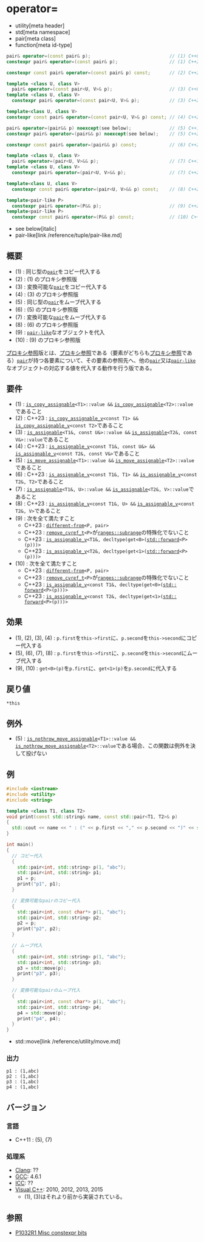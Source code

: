 # operator=
* utility[meta header]
* std[meta namespace]
* pair[meta class]
* function[meta id-type]

```cpp
pair& operator=(const pair& p);                             // (1) C++03
constexpr pair& operator=(const pair& p);                   // (1) C++20

constexpr const pair& operator=(const pair& p) const;       // (2) C++23

template <class U, class V>
  pair& operator=(const pair<U, V>& p);                     // (3) C++03
template <class U, class V>
  constexpr pair& operator=(const pair<U, V>& p);           // (3) C++20

template<class U, class V>
constexpr const pair& operator=(const pair<U, V>& p) const; // (4) C++23

pair& operator=(pair&& p) noexcept(see below);              // (5) C++11
constexpr pair& operator=(pair&& p) noexcept(see below);    // (5) C++20

constexpr const pair& operator=(pair&& p) const;            // (6) C++23

template <class U, class V>
  pair& operator=(pair<U, V>&& p);                          // (7) C++11
template <class U, class V>
  constexpr pair& operator=(pair<U, V>&& p);                // (7) C++20

template<class U, class V>
  constexpr const pair& operator=(pair<U, V>&& p) const;    // (8) C++23

template<pair-like P>
  constexpr pair& operator=(P&& p);                         // (9) C++23
template<pair-like P>
  constexpr const pair& operator=(P&& p) const;             // (10) C++23
```
* see below[italic]
* pair-like[link /reference/tuple/pair-like.md]

## 概要
- (1) : 同じ型の[`pair`](../pair.md)をコピー代入する
- (2) : (1) のプロキシ参照版
- (3) : 変換可能な[`pair`](../pair.md)をコピー代入する
- (4) : (3) のプロキシ参照版
- (5) : 同じ型の[`pair`](../pair.md)をムーブ代入する
- (6) : (5) のプロキシ参照版
- (7) : 変換可能な[`pair`](../pair.md)をムーブ代入する
- (8) : (6) のプロキシ参照版
- (9) : [`pair-like`](/reference/tuple/pair-like.md)なオブジェクトを代入
- (10) : (9) のプロキシ参照版

[プロキシ参照](/reference/iterator/indirectly_writable.md)版とは、[プロキシ参照](/reference/iterator/indirectly_writable.md)である（要素がどちらも[プロキシ参照](/reference/iterator/indirectly_writable.md)である）[`pair`](../pair.md)が持つ各要素について、その要素の参照先へ、他の[`pair`](../pair.md)又は[`pair-like`](/reference/tuple/pair-like.md)なオブジェクトの対応する値を代入する動作を行う版である。


## 要件
- (1) : [`is_copy_assignable`](/reference/type_traits/is_copy_assignable.md)`<T1>::value &&` [`is_copy_assignable`](/reference/type_traits/is_copy_assignable.md)`<T2>::value`であること
- (2) : C++23 : [`is_copy_assignable_v`](/reference/type_traits/is_copy_assignable.md)`<const T1> &&` [`is_copy_assignable_v`](/reference/type_traits/is_copy_assignable.md)`<const T2>`であること
- (3) : [`is_assignable`](/reference/type_traits/is_assignable.md)`<T1&, const U&>::value &&` [`is_assignable`](/reference/type_traits/is_assignable.md)`<T2&, const V&>::value`であること
- (4) : C++23 : [`is_assignable_v`](/reference/type_traits/is_assignable.md)`<const T1&, const U&> &&` [`is_assignable_v`](/reference/type_traits/is_assignable.md)`<const T2&, const V&>`であること
- (5) : [`is_move_assignable`](/reference/type_traits/is_move_assignable.md)`<T1>::value &&` [`is_move_assignable`](/reference/type_traits/is_move_assignable.md)`<T2>::value`であること
- (6) : C++23 : [`is_assignable_v`](/reference/type_traits/is_assignable.md)`<const T1&, T1> &&` [`is_assignable_v`](/reference/type_traits/is_assignable.md)`<const T2&, T2>`であること
- (7) : [`is_assignable`](/reference/type_traits/is_assignable.md)`<T1&, U>::value &&` [`is_assignable`](/reference/type_traits/is_assignable.md)`<T2&, V>::value`であること
- (8) : C++23 : [`is_assignable_v`](/reference/type_traits/is_assignable.md)`<const T1&, U> &&` [`is_assignable_v`](/reference/type_traits/is_assignable.md)`<const T2&, V>`であること
- (9) : 次を全て満たすこと
    - C++23 : [`different-from`](/reference/ranges/different-from.md)`<P, pair>`
    - C++23 : [`remove_cvref_t`](/reference/type_traits/remove_cvref.md)`<P>`が[`ranges::subrange`](/reference/ranges/subrange.md)の特殊化でないこと
    - C++23 : [`is_­assignable_­v`](/reference/type_traits/is_assignable.md)`<T1&, decltype(get<0>(`[`std​::​forward`](/reference/utility/forward.md)`<P>(p)))>`
    - C++23 : [`is_­assignable_­v`](/reference/type_traits/is_assignable.md)`<T2&, decltype(get<1>(`[`std​::​forward`](/reference/utility/forward.md)`<P>(p)))>`
- (10) : 次を全て満たすこと
    - C++23 : [`different-from`](/reference/ranges/different-from.md)`<P, pair>`
    - C++23 : [`remove_cvref_t`](/reference/type_traits/remove_cvref.md)`<P>`が[`ranges::subrange`](/reference/ranges/subrange.md)の特殊化でないこと
    - C++23 : [`is_­assignable_­v`](/reference/type_traits/is_assignable.md)`<const T1&, decltype(get<0>(`[`std​::​forward`](/reference/utility/forward.md)`<P>(p)))>`
    - C++23 : [`is_­assignable_­v`](/reference/type_traits/is_assignable.md)`<const T2&, decltype(get<1>(`[`std​::​forward`](/reference/utility/forward.md)`<P>(p)))>`


## 効果
- (1), (2), (3), (4) : `p.first`を`this->first`に、`p.second`を`this->second`にコピー代入する
- (5), (6), (7), (8) : `p.first`を`this->first`に、`p.second`を`this->second`にムーブ代入する
- (9), (10) : `get<0>(p)`を`p.first`に、`get<1>(p)`を`p.second`に代入する


## 戻り値
`*this`


## 例外
- (5) : [`is_nothrow_move_assignable`](/reference/type_traits/is_nothrow_move_assignable.md)`<T1>::value &&` [`is_nothrow_move_assignable`](/reference/type_traits/is_nothrow_move_assignable.md)`<T2>::value`である場合、この関数は例外を決して投げない


## 例
```cpp example
#include <iostream>
#include <utility>
#include <string>

template <class T1, class T2>
void print(const std::string& name, const std::pair<T1, T2>& p)
{
  std::cout << name << " : (" << p.first << "," << p.second << ")" << std::endl;
}

int main()
{
  // コピー代入
  {
    std::pair<int, std::string> p(1, "abc");
    std::pair<int, std::string> p1;
    p1 = p;
    print("p1", p1);
  }

  // 変換可能なpairのコピー代入
  {
    std::pair<int, const char*> p(1, "abc");
    std::pair<int, std::string> p2;
    p2 = p;
    print("p2", p2);
  }

  // ムーブ代入
  {
    std::pair<int, std::string> p(1, "abc");
    std::pair<int, std::string> p3;
    p3 = std::move(p);
    print("p3", p3);
  }

  // 変換可能なpairのムーブ代入
  {
    std::pair<int, const char*> p(1, "abc");
    std::pair<int, std::string> p4;
    p4 = std::move(p);
    print("p4", p4);
  }
}
```
* std::move[link /reference/utility/move.md]

### 出力
```
p1 : (1,abc)
p2 : (1,abc)
p3 : (1,abc)
p4 : (1,abc)
```

## バージョン
### 言語
- C++11 : (5), (7)

### 処理系
- [Clang](/implementation.md#clang): ??
- [GCC](/implementation.md#gcc): 4.6.1
- [ICC](/implementation.md#icc): ??
- [Visual C++](/implementation.md#visual_cpp): 2010, 2012, 2013, 2015
	- (1), (3)はそれより前から実装されている。

## 参照
- [P1032R1 Misc constexpr bits](http://www.open-std.org/jtc1/sc22/wg21/docs/papers/2018/p1032r1.html)
